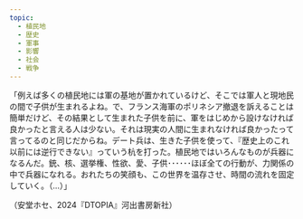 ```yaml
---
topic:
  - 植民地
  - 歴史
  - 軍事
  - 影響
  - 社会
  - 戦争
---
```

「例えば多くの植民地には軍の基地が置かれているけど、そこでは軍人と現地民の間で子供が生まれるよね。で、フランス海軍のポリネシア撤退を訴えることは簡単だけど、その結果として生まれた子供を前に、軍をはじめから設けなければ良かったと言える人は少ない。それは現実の人間に生まれなければ良かったって言ってるのと同じだからね。デート兵は、生きた子供を使って、『歴史上のこれ以前には逆行できない』っていう杭を打った。植民地ではいろんなものが兵器になるんだ。銃、核、選挙権、性欲、愛、子供･･････ほぼ全ての行動が、力関係の中で兵器になれる。おれたちの笑顔も、この世界を温存させ、時間の流れを固定していく。（…）」

（安堂ホセ、2024『DTOPIA』河出書房新社）